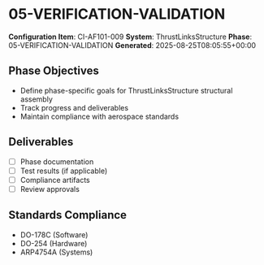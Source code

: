 # 05-VERIFICATION-VALIDATION

**Configuration Item**: CI-AF101-009
**System**: ThrustLinksStructure
**Phase**: 05-VERIFICATION-VALIDATION
**Generated**: 2025-08-25T08:05:55+00:00

## Phase Objectives
- Define phase-specific goals for ThrustLinksStructure structural assembly
- Track progress and deliverables
- Maintain compliance with aerospace standards

## Deliverables
- [ ] Phase documentation
- [ ] Test results (if applicable)
- [ ] Compliance artifacts
- [ ] Review approvals

## Standards Compliance
- DO-178C (Software)
- DO-254 (Hardware)
- ARP4754A (Systems)

